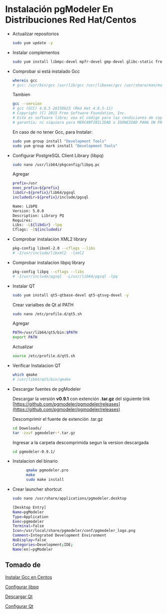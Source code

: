 # Instalación pgModeler En Distribuciones Red Hat/Centos

- Actualizar repositorios

  ```bash
  sudo yum update -y
  ```

- Instalar complementos

  ```bash
  sudo yum install libmpc-devel mpfr-devel gmp-devel glibc-static freeglut-devel glew-devel libpng-devel numpy freetype-devel tkinter libxml2-devel libxslt-devel postgresql-devel -y
  ```

- Comprobar si está instalado Gcc

  ```bash
  whereis gcc
  # gcc: /usr/bin/gcc /usr/lib/gcc /usr/libexec/gcc /usr/share/man/man1/gcc.1.gz
  ```
    Tambien

  ```bash
  gcc --version
  # gcc (GCC) 4.8.5 20150623 (Red Hat 4.8.5-11)
  # Copyright (C) 2015 Free Software Foundation, Inc.
  # Esto es software libre; vea el código para las condiciones de copia.  NO hay
  # garantía; ni siquiera para MERCANTIBILIDAD o IDONEIDAD PARA UN PROPÓSITO EN PARTICULAR
  ```

    En caso de no tener Gcc, para Instalar:

    ```bash
    sudo yum group install "Development Tools"
    sudo yum group mark install "Development Tools"
    ```

- Configurar PostgreSQL Client Library (libpq)

  ```bash
  sudo nano /usr/lib64/pkgconfig/libpq.pc
  ```

    Agregar

  ```bash
  prefix=/usr
  exec_prefix=${prefix}
  libdir=${prefix}/lib64/pgsql
  includedir=${prefix}/include/pgsql

  Name: LibPQ
  Version: 5.0.0
  Description: Library PQ
  Requires:
  Libs: -L${libdir} -lpq
  Cflags: -I${includedir
  ```

- Comprobar instalacion XML2 library

  ```bash
  pkg-config libxml-2.0 --cflags --libs
  # -I/usr/include/libxml2  -lxml2
  ```

- Comprobar instalacion libpq library

  ```bash
  pkg-config libpq --cflags --libs
  # -I/usr/include/pgsql  -L/usr/lib64/pgsql -lpq
  ```

- Instalar QT

  ```bash
  sudo yum install qt5-qtbase-devel qt5-qtsvg-devel -y
  ```
    Crear varialbes de Qt al PATH

  ```bash
  sudo nano /etc/profile.d/qt5.sh
  ```

    Agregar

    ```bash
    PATH=/usr/lib64/qt5/bin:$PATH
    export PATH
    ```

    Actualizar

  ```bash
  source /etc/profile.d/qt5.sh
  ```

- Verificar Instalacion QT

  ```bash
  which qmake
  # /usr/lib64/qt5/bin/qmake
  ```

- Descargar fuentes de pgModeler

  Descargar la versión **v0.9.1** con extención **.tar.gz** del siguiente link [https://github.com/pgmodeler/pgmodeler/releases](https://github.com/pgmodeler/pgmodeler/releases)

  Descomprimir el fuente de extención .tar.gz

  ```bash
  cd Downloads/
  tar -zxvf pgmodeler-*.tar.gz
  ```

  Ingresar a la carpeta descomprimida segun la version descargada

  ```bash
  cd pgmodeler-0.9.1/
  ```

- Instalacion del binario

  ```bash
        qmake pgmodeler.pro
        make
        sudo make install
  ```

- Crear launcher shortcut

  ```bash
  sudo nano /usr/share/applications/pgmodeler.desktop

  [Desktop Entry]
  Name=pgModeler
  Type=Application
  Exec=pgmodeler
  Terminal=false
  Icon=/usr/local/share/pgmodeler/conf/pgmodeler_logo.png
  Comment=Integrated Development Environment
  NoDisplay=false
  Categories=Development;IDE;
  Name[en]=pgModeler
  ```

## Tomado de

  [Instalar Gcc en Centos](https://www.cyberciti.biz/faq/centos-rhel-7-redhat-linux-install-gcc-compiler-development-tools/)

  [Configurar libpq](https://bugzilla.redhat.com/show_bug.cgi?id=977115)

  [Descargar Qt](https://www.qt.io/download-open-source/)

  [Configurar Qt](https://wiki.qt.io/How-to-Install-Qt-5-and-Qwt-on-CentOS-6)
